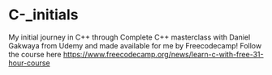 # C-_initials
My initial journey in C++ through Complete C++ masterclass with Daniel Gakwaya from Udemy and made available for me by Freecodecamp!
Follow the course here https://www.freecodecamp.org/news/learn-c-with-free-31-hour-course
